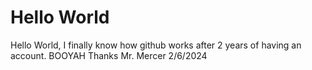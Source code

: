 # Hello World
Hello World, I finally know how github works after 2 years of having an account. BOOYAH
Thanks Mr. Mercer
2/6/2024
